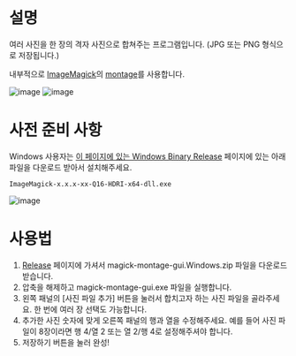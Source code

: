 # 설명

여러 사진을 한 장의 격자 사진으로 합쳐주는 프로그램입니다. (JPG 또는 PNG 형식으로 저장됩니다.)

내부적으로 [ImageMagick](https://imagemagick.org)의 [montage](https://imagemagick.org/script/montage.php)를 사용합니다.

![image](https://github.com/azyu/imagemagick-montage-gui/assets/1789839/ec62f96f-d89a-4e1d-88a1-91c71182c64e)
![image](https://github.com/azyu/imagemagick-montage-gui/assets/1789839/f009b8a0-8307-4fc4-95d1-798bb07956e9)

# 사전 준비 사항

Windows 사용자는 [이 페이지에 있는 Windows Binary Release](https://imagemagick.org/script/download.php#windows) 페이지에 있는 아래 파일을 다운로드 받아서 설치해주세요.

```
ImageMagick-x.x.x-xx-Q16-HDRI-x64-dll.exe
```

<img alt="image" src="https://github.com/azyu/imagemagick-montage-gui/assets/1789839/d1544ff2-7147-41ca-b537-625a3d09a66a">

# 사용법
1. [Release](https://github.com/azyu/imagemagick-montage-gui/releases) 페이지에 가셔서 magick-montage-gui.Windows.zip 파일을 다운로드 받습니다.
2. 압축을 해제하고 magick-montage-gui.exe 파일을 실행합니다.
3. 왼쪽 패널의 [사진 파일 추가] 버튼을 눌러서 합치고자 하는 사진 파일을 골라주세요. 한 번에 여러 장 선택도 가능합니다.
4. 추가한 사진 숫자에 맞게 오른쪽 패널의 행과 열을 수정해주세요. 예를 들어 사진 파일이 8장이라면 행 4/열 2 또는 열 2/행 4로 설정해주셔야 합니다.
5. 저장하기 버튼을 눌러 완성!
